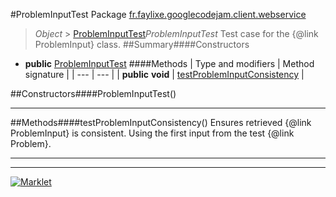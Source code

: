 #ProblemInputTest
Package [fr.faylixe.googlecodejam.client.webservice](README.md)<br>

> *Object* > [ProblemInputTest](ProblemInputTest.md)*ProblemInputTest*
Test case for the {@link ProblemInput} class.
##Summary####Constructors
* **public** [ProblemInputTest](#probleminputtest)
####Methods
| Type and modifiers | Method signature |
| --- | --- |
| **public** **void** | [testProblemInputConsistency](#testprobleminputconsistency) |

##Constructors####ProblemInputTest()


---


##Methods####testProblemInputConsistency()
Ensures retrieved {@link ProblemInput}
 is consistent. Using the first input from
 the test {@link Problem}.

---

---

[![Marklet](https://img.shields.io/badge/Generated%20by-Marklet-green.svg)](https://github.com/Faylixe/marklet)